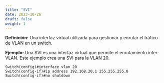 ```yaml
---
title: "SVI"
date: 2023-10-26
draft: false
weight: 1
---
```


**Definición:** Una interfaz virtual utilizada para gestionar y enrutar el tráfico de VLAN en un switch.

**Ejemplo:** Una SVI es una interfaz virtual que permite el enrutamiento inter-VLAN. Este ejemplo crea una SVI para la VLAN 20.

```
Switch(config)#interface vlan 20
Switch(config-if)#ip address 192.168.20.1 255.255.255.0
Switch(config-if)#no shutdown
